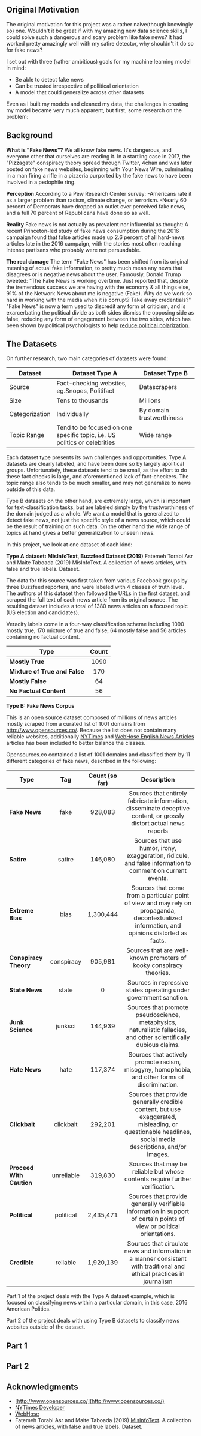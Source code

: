 ## Original Motivation 
  The original motivation for this project was a rather naive(though knowingly so) one. Wouldn't it be great if with my amazing new data science skills, I could solve such a dangerous and scary problem like fake news? It had worked pretty amazingly well with my satire detector, why shouldn't it do so for fake news? 
  
  I set out with three (rather ambitious) goals for my machine learning model in mind:
  - Be able to detect fake news
  - Can be trusted irrespective of pollitical orientation
  - A model that could generalize across other datasets
  
  Even as I built my models and cleaned my data, the challenges in creating my model became very much apparent, but first, some research on the problem:
  
## Background 
  **What is "Fake News"?**
  We all know fake news. It's dangerous, and everyone other that ourselves are reading it. In a startling case in 2017, the "Pizzagate" conspiracy theory spread through Twitter, 4chan and was later posted on fake news websites, beginning with Your News Wire, culminating in a man firing a rifle in a pizzeria purported by the fake news to have been involved in a pedophile ring.

   **Perception**
   According to a Pew Research Center survey:
   -Americans rate it as a larger problem than racism, climate change, or terrorism.
   -Nearly 60 percent of Democrats have dropped an outlet over perceived fake news, and a full 70 percent of Republicans have done so as well.

   **Reality**
   Fake news is not actually as prevalent nor influential as thought: A recent Princeton-led study of fake news consumption during the 2016 campaign found that false articles made up 2.6 percent of all hard-news articles late in the 2016 campaign, with the stories most often reaching intense partisans who probably were not persuadable.

  **The real damage**
    The term "Fake News" has been shifted from its original meaning of actual fake information, to pretty much mean any news that disagrees or is negative news about the user. Famously, Donald Trump tweeted:
    "The Fake News is working overtime. Just reported that, despite the tremendous success we are having with the economy & all things else, 91% of the Network News about me is negative (Fake). Why do we work so hard in working with the media when it is corrupt? Take away credentials?"
    "Fake News" is now a term used to discredit any form of criticism, and is exarcerbating the political divide as both sides dismiss the opposing side as false, reducing any form of engagement between the two sides, which has been shown by political psychologists to help [reduce political polarization](https://greatergood.berkeley.edu/article/item/what_are_the_solutions_to_political_polarization).

## The Datasets 

On further research, two main categories of datasets were found:

|Dataset|Dataset Type A|Dataset Type B|
|--|--|--|
|Source|Fact-checking websites, eg.Snopes, Politifact|Datascrapers|
|Size|Tens to thousands|Millions|
|Categorization|Individually|By domain trustworthiness|
|Topic Range|Tend to be focused on one specific topic, i.e. US politics or celebrities|Wide range|


Each dataset type presents its own challenges and opportunities. Type A datasets are clearly labeled, and have been done so by largely apolitical groups. Unfortunately, these datasets tend to be small, as the effort to do these fact checks is large, and aforementioned lack of fact-checkers. The topic range also tends to be much smaller, and may not generalize to news outside of this data.

Type B datasets on the other hand, are extremely large, which is important for text-classification tasks, but are labeled simply by the trustworthiness of the domain judged as a whole. We want a model that is generalized to detect fake news, not just the specific style of a news source, which could be the result of training on such data. On the other hand the wide range of topics at hand gives a better generalization to unseen news.

In this project, we look at one dataset of each kind:

**Type A dataset: MisInfoText, Buzzfeed Dataset (2019)**
    Fatemeh Torabi Asr and Maite Taboada (2019) MisInfoText. A collection of news articles, with false and true labels. Dataset.

The data for this source was first taken from various Facebook groups by three Buzzfeed reporters, and were labeled with 4 classes of truth level. The authors of this dataset then followed the URLs in the first dataset, and scraped the full text of each news article from its original source. The resulting dataset includes a total of 1380 news articles on a focused topic (US election and candidates). 

Veracity labels come in a four-way classification scheme including 1090 mostly true, 170 mixture of true and false, 64 mostly false and 56 articles containing no factual content.

| Type | Count |
| ------------- |:-------------:|
| **Mostly True** | 1090|
| **Mixture of True and False** |  170 |
| **Mostly False** |  64|
| **No Factual Content** |  56 |

**Type B: Fake News Corpus**

This is an open source dataset composed of millions of news articles mostly scraped from a curated list of 1001 domains from http://www.opensources.co/. Because the list does not contain many reliable websites, additionally [NYTimes](https://developer.nytimes.com/) and [WebHose English News Articles](https://webhose.io/datasets) articles has been included to better balance the classes.

Opensources.co contained a list of 1001 domains and classified them by 11 different categories of fake news, described in the following:

| Type | Tag | Count (so far) | Description|
| ------------- |:-------------:|:-------------:|:-------------:|
| **Fake News** | fake | 928,083 | Sources that entirely fabricate information, disseminate deceptive content, or grossly distort actual news reports |
| **Satire** | satire | 146,080 | Sources that use humor, irony, exaggeration, ridicule, and false information to comment on current events. |
| **Extreme Bias** | bias | 1,300,444 | Sources that come from a particular point of view and may rely on propaganda, decontextualized information, and opinions distorted as facts. |
| **Conspiracy Theory** | conspiracy | 905,981 | Sources that are well-known promoters of kooky conspiracy theories. |
| **State News** | state | 0 | Sources in repressive states operating under government sanction. |
| **Junk Science** | junksci | 144,939 | Sources that promote pseudoscience, metaphysics, naturalistic fallacies, and other scientifically dubious claims. |
| **Hate News** | hate | 117,374 | Sources that actively promote racism, misogyny, homophobia, and other forms of discrimination. |
| **Clickbait** | clickbait | 292,201 | Sources that provide generally credible content, but use exaggerated, misleading, or questionable headlines, social media descriptions, and/or images. |
| **Proceed With Caution** | unreliable | 319,830 | Sources that may be reliable but whose contents require further verification. |
| **Political** | political | 2,435,471 | Sources that provide generally verifiable information in support of certain points of view or political orientations. |
| **Credible** | reliable | 1,920,139 | Sources that circulate news and information in a manner consistent with traditional and ethical practices in journalism |

Part 1 of the project deals with the Type A dataset example, which is focused on classifying news within a particular domain, in this case, 2016 American Politics.

Part 2 of the project deals with using Type B datasets to classify news websites outside of the dataset.

## Part 1
## Part 2

## Acknowledgments
- [http://www.opensources.co/](http://www.opensources.co/)
- [NYTimes Developer](https://developer.nytimes.com/)
- [WebHose](https://webhose.io/datasets)
- Fatemeh Torabi Asr and Maite Taboada (2019) [MisInfoText](https://github.com/sfu-discourse-lab/MisInfoText). A collection of news articles, with false and true labels. Dataset.

